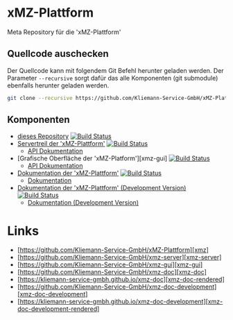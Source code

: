 # xMZ-Plattform
Meta Repository für die 'xMZ-Plattform'


## Quellcode auschecken

Der Quellcode kann mit folgendem Git Befehl herunter geladen werden.
Der Parameter `--recursive` sorgt dafür das alle Komponenten (git submodule)
ebenfalls herunter geladen werden.


```bash
git clone --recursive https://github.com/Kliemann-Service-GmbH/xMZ-Plattform.git
```

## Komponenten

- [dieses Repository][xmz]&nbsp;[![Build Status](https://travis-ci.org/Kliemann-Service-GmbH/xMZ-Plattform.svg?branch=master)](https://travis-ci.org/Kliemann-Service-GmbH/xMZ-Plattform)
- [Servertreil der 'xMZ-Plattform'][xmz-server]&nbsp;[![Build Status](https://travis-ci.org/Kliemann-Service-GmbH/xmz-server.svg?branch=master)](https://travis-ci.org/Kliemann-Service-GmbH/xmz-server)
  - [API Dokumentation](https://kliemann-service-gmbh.github.io/xmz-server/xmz_server/index.html)
- [Grafische Oberfläche der 'xMZ-Platform'][xmz-gui]&nbsp;[![Build Status](https://travis-ci.org/Kliemann-Service-GmbH/xmz-gui.svg?branch=master)](https://travis-ci.org/Kliemann-Service-GmbH/xmz-gui)
  - [API Dokumentation](https://kliemann-service-gmbh.github.io/xmz-gui/xmz_gui/index.html)
- [Dokumentation der 'xMZ-Plattform'][xmz-doc]&nbsp;[![Build Status](https://travis-ci.org/Kliemann-Service-GmbH/xmz-doc.svg?branch=master)](https://travis-ci.org/Kliemann-Service-GmbH/xmz-doc)
  - [Dokumentation][xmz-doc-rendered]
- [Dokumentation der 'xMZ-Plattform' (Development Version)][xmz-doc-development]&nbsp;[![Build Status](https://travis-ci.org/Kliemann-Service-GmbH/xmz-doc-development.svg?branch=master)](https://travis-ci.org/Kliemann-Service-GmbH/xmz-doc-development)
  - [Dokumentation (Development Version)][xmz-doc-development-rendered]


# Links

- [https://github.com/Kliemann-Service-GmbH/xMZ-Plattform][xmz]
- [https://github.com/Kliemann-Service-GmbH/xmz-server][xmz-server]
- [https://github.com/Kliemann-Service-GmbH/xmz-gui][xmz-gui]
- [https://github.com/Kliemann-Service-GmbH/xmz-doc][xmz-doc]
- [https://kliemann-service-gmbh.github.io/xmz-doc][xmz-doc-rendered]
- [https://github.com/Kliemann-Service-GmbH/xmz-doc-development][xmz-doc-development]
- [https://kliemann-service-gmbh.github.io/xmz-doc-development][xmz-doc-development-rendered]

[xmz]: https://github.com/Kliemann-Service-GmbH/xMZ-Plattform
[xmz-server]: https://github.com/Kliemann-Service-GmbH/xmz-server
[xmz-doc]: https://github.com/Kliemann-Service-GmbH/xmz-doc
[xmz-doc-rendered]: https://kliemann-service-gmbh.github.io/xmz-doc
[xmz-doc-development]: https://github.com/Kliemann-Service-GmbH/xmz-doc-development
[xmz-doc-development-rendered]: https://kliemann-service-gmbh.github.io/xmz-doc-development
